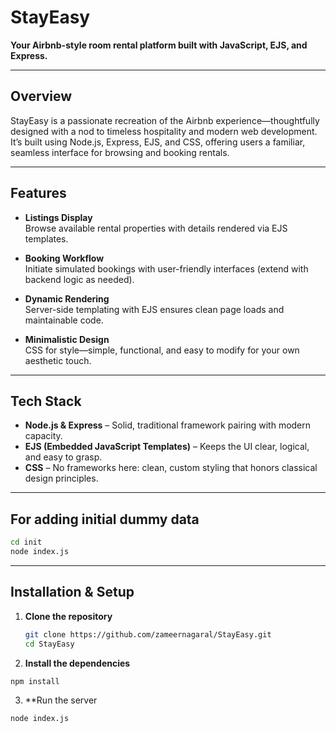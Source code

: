 # StayEasy

**Your Airbnb-style room rental platform built with JavaScript, EJS, and Express.**

---

##  Overview

StayEasy is a passionate recreation of the Airbnb experience—thoughtfully designed with a nod to timeless hospitality and modern web development. It’s built using Node.js, Express, EJS, and CSS, offering users a familiar, seamless interface for browsing and booking rentals.

---

##  Features

- **Listings Display**  
  Browse available rental properties with details rendered via EJS templates.

- **Booking Workflow**  
  Initiate simulated bookings with user-friendly interfaces (extend with backend logic as needed).

- **Dynamic Rendering**  
  Server-side templating with EJS ensures clean page loads and maintainable code.

- **Minimalistic Design**  
  CSS for style—simple, functional, and easy to modify for your own aesthetic touch.

---

##  Tech Stack

- **Node.js & Express** – Solid, traditional framework pairing with modern capacity.  
- **EJS (Embedded JavaScript Templates)** – Keeps the UI clear, logical, and easy to grasp.  
- **CSS** – No frameworks here: clean, custom styling that honors classical design principles.

---

## For adding initial dummy data

```bash
cd init
node index.js
```

---

##  Installation & Setup

1. **Clone the repository**  
   ```bash
   git clone https://github.com/zameernagaral/StayEasy.git
   cd StayEasy
   ```

2. **Install the dependencies**
  ```bash
  npm install
  ```

3. **Run the server
```bash
node index.js
```
